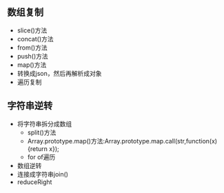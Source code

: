 ## 数组复制
* slice()方法
* concat()方法
* from()方法
* push()方法
* map()方法
* 转换成json，然后再解析成对象
* 遍历复制

## 字符串逆转
* 将字符串拆分成数组
    - split()方法
    - Array.prototype.map()方法:Array.prototype.map.call(str,function(x){return x});
    - for of遍历
* 数组逆转
* 连接成字符串join()
* reduceRight
